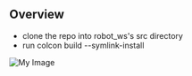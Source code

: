 ## Overview
- clone the repo into robot_ws's src directory
- run colcon build --symlink-install

![My Image](https://res.cloudinary.com/diekemzs9/image/upload/v1734212379/Screenshot_from_2024-12-15_00-34-14_qtexvy.png)
